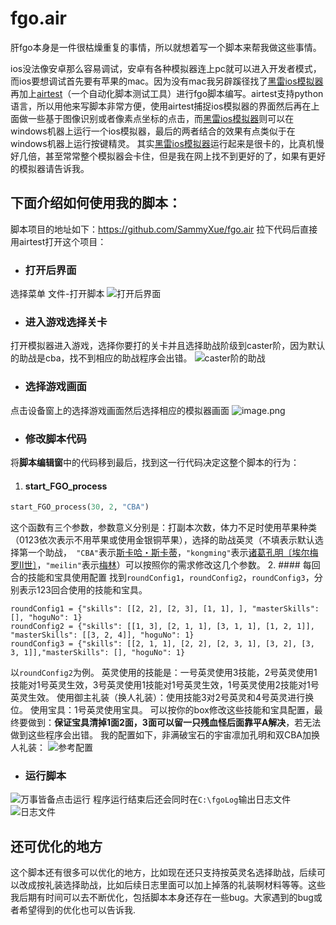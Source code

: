 # fgo.air
肝fgo本身是一件很枯燥重复的事情，所以就想着写一个脚本来帮我做这些事情。

ios没法像安卓那么容易调试，安卓有各种模拟器连上pc就可以进入开发者模式，而ios要想调试首先要有苹果的mac。因为没有mac我另辟蹊径找了[黑雷ios模拟器](https://www.heilei.com/)再加上[airtest](http://airtest.netease.com/)（一个自动化脚本测试工具）进行fgo脚本编写。airtest支持python语言，所以用他来写脚本非常方便，使用airtest捕捉ios模拟器的界面然后再在上面做一些基于图像识别或者像素点坐标的点击，而[黑雷ios模拟器](https://www.heilei.com/)则可以在windows机器上运行一个ios模拟器，最后的两者结合的效果有点类似于在windows机器上运行按键精灵。
其实[黑雷ios模拟器](https://www.heilei.com/)运行起来是很卡的，比真机慢好几倍，甚至常常整个模拟器会卡住，但是我在网上找不到更好的了，如果有更好的模拟器请告诉我。
## 下面介绍如何使用我的脚本：
脚本项目的地址如下：https://github.com/SammyXue/fgo.air
拉下代码后直接用airtest打开这个项目：
- ### 打开后界面
选择菜单 文件-打开脚本
![打开后界面](https://upload-images.jianshu.io/upload_images/13825041-70801a49fc769464.png?imageMogr2/auto-orient/strip%7CimageView2/2/w/1240)


- ### 进入游戏选择关卡
打开模拟器进入游戏，选择你要打的关卡并且选择助战阶级到caster阶，因为默认的助战是cba，找不到相应的助战程序会出错。
![caster阶的助战](https://upload-images.jianshu.io/upload_images/13825041-b4fbffb38499a351.jpg?imageMogr2/auto-orient/strip%7CimageView2/2/w/1240)
- ### 选择游戏画面
点击设备窗上的选择游戏画面然后选择相应的模拟器画面
![image.png](https://upload-images.jianshu.io/upload_images/13825041-0091855404f6f636.png?imageMogr2/auto-orient/strip%7CimageView2/2/w/1240)
- ### 修改脚本代码
将**脚本编辑窗**中的代码移到最后，找到这一行代码决定这整个脚本的行为：
1. #### start_FGO_process
```PYTHON
start_FGO_process(30, 2, "CBA")
```
这个函数有三个参数，参数意义分别是：打副本次数，体力不足时使用苹果种类（0123依次表示不用苹果或使用金银铜苹果），选择的助战英灵（不填表示默认选择第一个助战，` "CBA"`表示[斯卡哈・斯卡蒂](https://fgo.wiki/w/%E6%96%AF%E5%8D%A1%E5%93%88%C2%B7%E6%96%AF%E5%8D%A1%E8%92%82)，`"kongming"`表示[诸葛孔明〔埃尔梅罗Ⅱ世〕](https://fgo.wiki/w/%E8%AF%B8%E8%91%9B%E5%AD%94%E6%98%8E%E3%80%94%E5%9F%83%E5%B0%94%E6%A2%85%E7%BD%97%E2%85%A1%E4%B8%96%E3%80%95)，`"meilin"`表示[梅林](https://fgo.wiki/w/%E6%A2%85%E6%9E%97)）可以按照你的需求修改这几个参数。
2. #### 每回合的技能和宝具使用配置
找到`roundConfig1`，`roundConfig2`，`roundConfig3`，分别表示123回合使用的技能和宝具。
```
roundConfig1 = {"skills": [[2, 2], [2, 3], [1, 1], ], "masterSkills": [], "hoguNo": 1}
roundConfig2 = {"skills": [[1, 3], [2, 1, 1], [3, 1, 1], [1, 2, 1]], "masterSkills": [[3, 2, 4]], "hoguNo": 1}
roundConfig3 = {"skills": [[2, 1, 1], [2, 2], [2, 3, 1], [3, 2], [3, 3, 1]],"masterSkills": [], "hoguNo": 1}
```
以`roundConfig2`为例。
英灵使用的技能是：一号英灵使用3技能，2号英灵使用1技能对1号英灵生效，3号英灵使用1技能对1号英灵生效，1号英灵使用2技能对1号英灵生效。
使用御主礼装（换人礼装）：使用技能3对2号英灵和4号英灵进行换位。
使用宝具：1号英灵使用宝具。
可以按你的box修改这些技能和宝具配置，最终要做到：**保证宝具清掉1面2面，3面可以留一只残血怪后面靠平A解决**，若无法做到这些程序会出错。
我的配置如下，非满破宝石的宇宙凛加孔明和双CBA加换人礼装：
![参考配置](https://upload-images.jianshu.io/upload_images/13825041-ce47f801631d6c1f.jpg?imageMogr2/auto-orient/strip%7CimageView2/2/w/1240)


- ### 运行脚本
![万事皆备点击运行](https://upload-images.jianshu.io/upload_images/13825041-6ab58d7511de1c3b.png?imageMogr2/auto-orient/strip%7CimageView2/2/w/1240)
程序运行结束后还会同时在`C:\fgoLog`输出日志文件
![日志文件](https://upload-images.jianshu.io/upload_images/13825041-fe45149caada9270.png?imageMogr2/auto-orient/strip%7CimageView2/2/w/1240)



## 还可优化的地方
这个脚本还有很多可以优化的地方，比如现在还只支持按英灵名选择助战，后续可以改成按礼装选择助战，比如后续日志里面可以加上掉落的礼装啊材料等等。这些我后期有时间可以去不断优化，包括脚本本身还存在一些bug。大家遇到的bug或者希望得到的优化也可以告诉我.
